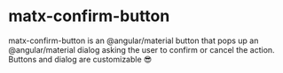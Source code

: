 # matx-confirm-button
matx-confirm-button is an @angular/material button that pops up an @angular/material dialog asking the user to confirm or cancel the action.  Buttons and dialog are customizable 😎
